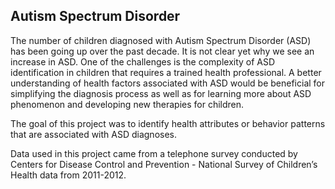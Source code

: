## Autism Spectrum Disorder

The number of children diagnosed with Autism Spectrum Disorder (ASD) has been going up over the past decade. It is not clear yet why we see an increase in ASD. One of the challenges is the complexity of ASD identification in children that requires a trained health professional. A better understanding of health factors associated with ASD would be beneficial for simplifying the diagnosis process as well as for learning more about ASD phenomenon and developing new therapies for children.

The goal of this project was to identify health attributes or behavior patterns that are associated with ASD diagnoses. 

Data used in this project came from a telephone survey conducted by Centers for Disease Control and Prevention - National Survey of Children’s Health data from 2011-2012.